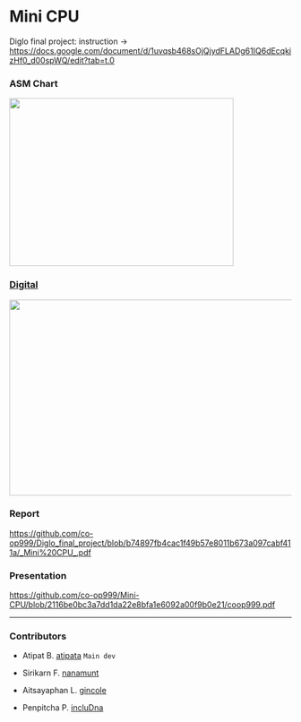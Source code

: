 # Mini CPU
Diglo final project: instruction -> https://docs.google.com/document/d/1uvqsb468sOjQjydFLADg61IQ6dEcqkizHf0_d00spWQ/edit?tab=t.0

<h3>ASM Chart</h3>
<img src="https://github.com/user-attachments/assets/292aa6cb-cc2c-4705-8d7b-28765fb7fb28" width="400px;" height="300px">

### [Digital](https://github.com/incluDna/Diglo_final_project/blob/f4acad18ac67df1d89f826341409c8a476fa8533/RAM%20(1).dig)
<img src="https://github.com/user-attachments/assets/7ecdac6e-175f-42e7-a009-98be9b228dbe" width="600px;" height="350px">

### Report
https://github.com/co-op999/Diglo_final_project/blob/b74897fb4cac1f49b57e8011b673a097cabf411a/_Mini%20CPU_.pdf

### Presentation
https://github.com/co-op999/Mini-CPU/blob/2116be0bc3a7dd1da22e8bfa1e6092a00f9b0e21/coop999.pdf

---
<h3>Contributors</h3>

- Atipat B. [atipata](https://github.com/atipata) `Main dev`

- Sirikarn F. [nanamunt](https://github.com/nanamunt)

- Aitsayaphan L. [gincole](https://github.com/gincole)

- Penpitcha P. [incluDna](https://github.com/incluDna)
